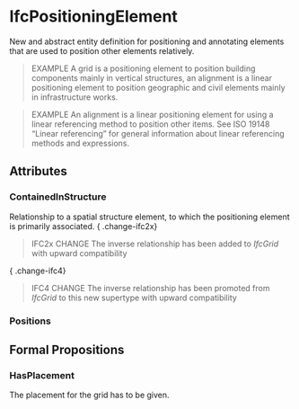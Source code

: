 # IfcPositioningElement

New and abstract entity definition for positioning and annotating elements that are used to position other elements relatively.<!-- end of definition -->

> EXAMPLE  A grid is a positioning element to position building components mainly in vertical structures, an alignment is a linear positioning element to position geographic and civil elements mainly in infrastructure works.

> EXAMPLE  An alignment is a linear positioning element for using a linear referencing method to position other items. See ISO 19148 “Linear referencing” for general information about linear referencing methods and expressions.

## Attributes

### ContainedInStructure
Relationship to a spatial structure element, to which the positioning element is primarily associated.
{ .change-ifc2x}
> IFC2x CHANGE  The inverse relationship has been added to _IfcGrid_ with upward compatibility

{ .change-ifc4}
> IFC4 CHANGE  The inverse relationship has been promoted from _IfcGrid_ to this new supertype with upward compatibility

### Positions


## Formal Propositions

### HasPlacement
The placement for the grid has to be given.
